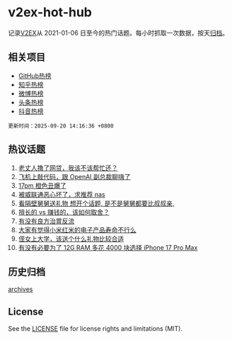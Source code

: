 # v2ex-hot-hub

 记录[V2EX](https://www.v2ex.com/)从 2021-01-06 日至今的热门话题。每小时抓取一次数据，按天[归档](archives)。
 
 ## 相关项目

- [GitHub热榜](https://github.com/lonnyzhang423/github-hot-hub)
- [知乎热榜](https://github.com/lonnyzhang423/zhihu-hot-hub)
- [微博热榜](https://github.com/lonnyzhang423/weibo-hot-hub)
- [头条热榜](https://github.com/lonnyzhang423/toutiao-hot-hub)
- [抖音热榜](https://github.com/lonnyzhang423/douyin-hot-hub)


 `更新时间：2025-09-20 14:16:36 +0800`

## 热议话题

1. [老丈人撸了网贷，我该不该帮忙还？](https://www.v2ex.com/t/1160533)
1. [飞机上敲代码，跟 OpenAI 副总裁聊嗨了](https://www.v2ex.com/t/1160548)
1. [17pm 橙色丑爆了](https://www.v2ex.com/t/1160526)
1. [被威联通恶心坏了，求推荐 nas](https://www.v2ex.com/t/1160572)
1. [看隔壁舅舅送礼物 想开个话题, 是不是舅舅都要比叔叔亲,](https://www.v2ex.com/t/1160539)
1. [擅长的 vs 赚钱的，该如何取舍？](https://www.v2ex.com/t/1160519)
1. [有没有良方治胃反流](https://www.v2ex.com/t/1160598)
1. [大家有觉得小米红米的电子产品寿命不行么](https://www.v2ex.com/t/1160631)
1. [侄女上大学，该送个什么礼物比较合适](https://www.v2ex.com/t/1160530)
1. [有没有必要为了 12G RAM 多花 4000 块选择 iPhone 17 Pro Max](https://www.v2ex.com/t/1160563)

## 历史归档

[archives](archives)

## License

See the [LICENSE](LICENSE) file for license rights and limitations (MIT).
